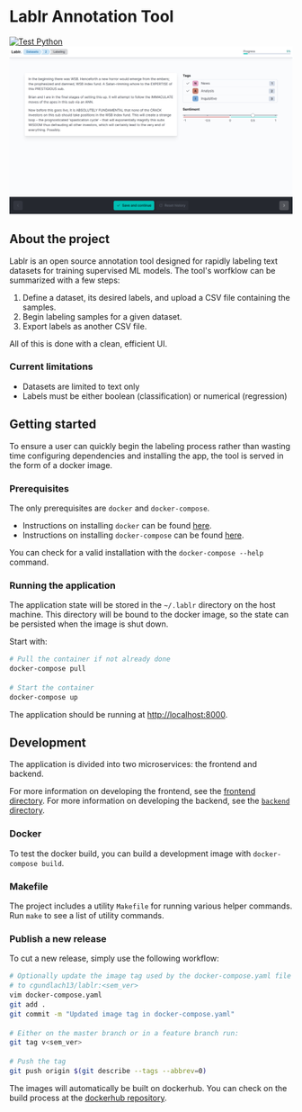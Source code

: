 # Lablr Annotation Tool
[![Test Python](https://github.com/VarityPlatform/lablr/actions/workflows/test-python.yml/badge.svg)](https://github.com/VarityPlatform/lablr/actions/workflows/test-python.yml)
![Example image](docs/labeling.png)

## About the project
Lablr is an open source annotation tool designed for rapidly labeling text datasets for training supervised ML models.  The tool's worfklow can be summarized with a few steps:

1. Define a dataset, its desired labels, and upload a CSV file containing the samples.
2. Begin labeling samples for a given dataset.
3. Export labels as another CSV file.

All of this is done with a clean, efficient UI.

### Current limitations
* Datasets are limited to text only
* Labels must be either boolean (classification) or numerical (regression)

## Getting started
To ensure a user can quickly begin the labeling process rather than wasting time configuring dependencies and installing the app, the tool is served in the form of a docker image.

### Prerequisites
The only prerequisites are `docker` and `docker-compose`.

* Instructions on installing `docker` can be found [here](https://docs.docker.com/get-docker/).
* Instructions on installing `docker-compose` can be found [here](https://docs.docker.com/compose/install/).

You can check for a valid installation with the `docker-compose --help` command.

### Running the application
The application state will be stored in the `~/.lablr` directory on the host machine.  This directory will be bound to the docker image, so the state can be persisted when the image is shut down.

Start with:
```bash
# Pull the container if not already done
docker-compose pull

# Start the container
docker-compose up
```

The application should be running at [http://localhost:8000](http://localhost:8000).

## Development
The application is divided into two microservices: the frontend and backend.

For more information on developing the frontend, see the [frontend directory](./frontend).
For more information on developing the backend, see the [`backend` directory](./backend).

### Docker
To test the docker build, you can build a development image with `docker-compose build`.

### Makefile
The project includes a utility `Makefile` for running various helper commands.  Run `make` to see a list of utility commands.

### Publish a new release
To cut a new release, simply use the following workflow:
```bash
# Optionally update the image tag used by the docker-compose.yaml file
# to cgundlach13/lablr:<sem_ver>
vim docker-compose.yaml
git add .
git commit -m "Updated image tag in docker-compose.yaml"

# Either on the master branch or in a feature branch run:
git tag v<sem_ver>

# Push the tag
git push origin $(git describe --tags --abbrev=0)
```

The images will automatically be built on dockerhub.  You can check on the build process at the [dockerhub repository](https://hub.docker.com/repository/docker/cgundlach13/lablr).

